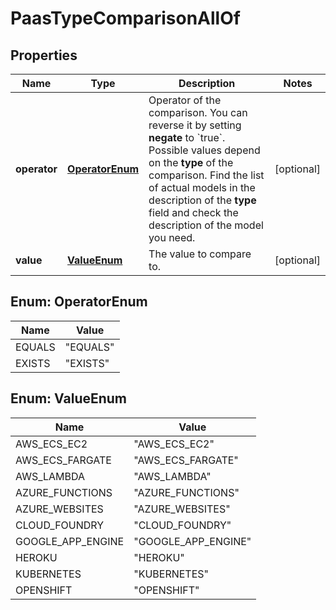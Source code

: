 

# PaasTypeComparisonAllOf


## Properties

| Name | Type | Description | Notes |
|------------ | ------------- | ------------- | -------------|
|**operator** | [**OperatorEnum**](#OperatorEnum) | Operator of the comparison. You can reverse it by setting **negate** to &#x60;true&#x60;.   Possible values depend on the **type** of the comparison. Find the list of actual models in the description of the **type** field and check the description of the model you need. |  [optional] |
|**value** | [**ValueEnum**](#ValueEnum) | The value to compare to. |  [optional] |



## Enum: OperatorEnum

| Name | Value |
|---- | -----|
| EQUALS | &quot;EQUALS&quot; |
| EXISTS | &quot;EXISTS&quot; |



## Enum: ValueEnum

| Name | Value |
|---- | -----|
| AWS_ECS_EC2 | &quot;AWS_ECS_EC2&quot; |
| AWS_ECS_FARGATE | &quot;AWS_ECS_FARGATE&quot; |
| AWS_LAMBDA | &quot;AWS_LAMBDA&quot; |
| AZURE_FUNCTIONS | &quot;AZURE_FUNCTIONS&quot; |
| AZURE_WEBSITES | &quot;AZURE_WEBSITES&quot; |
| CLOUD_FOUNDRY | &quot;CLOUD_FOUNDRY&quot; |
| GOOGLE_APP_ENGINE | &quot;GOOGLE_APP_ENGINE&quot; |
| HEROKU | &quot;HEROKU&quot; |
| KUBERNETES | &quot;KUBERNETES&quot; |
| OPENSHIFT | &quot;OPENSHIFT&quot; |



